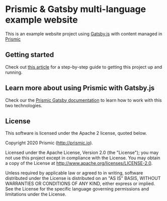 # Prismic & Gatsby multi-language example website 

This is an example website project using [Gatsby.js](https://www.gatsbyjs.org/) with content managed in [Prismic](https://prismic.io)

## Getting started
Check out [this article](https://user-guides.prismic.io/en/articles/3601217-multi-language-website-example-with-gatsby-js) for a step-by-step guide to getting this project up and running.


## Learn more about using Prismic with Gatsby.js

Check our the [Prismic Gatsby documentation](https://prismic.io/docs/gatsby) to learn how to work with this two technologies.

## License

This software is licensed under the Apache 2 license, quoted below.

Copyright 2020 Prismic (http://prismic.io).

Licensed under the Apache License, Version 2.0 (the "License"); you may not use this project except in compliance with the License. You may obtain a copy of the License at http://www.apache.org/licenses/LICENSE-2.0.

Unless required by applicable law or agreed to in writing, software distributed under the License is distributed on an "AS IS" BASIS, WITHOUT WARRANTIES OR CONDITIONS OF ANY KIND, either express or implied. See the License for the specific language governing permissions and limitations under the License.
